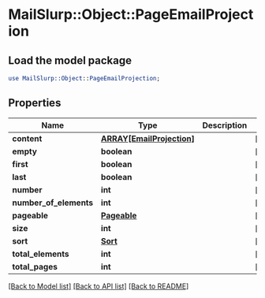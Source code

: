 # MailSlurp::Object::PageEmailProjection

## Load the model package
```perl
use MailSlurp::Object::PageEmailProjection;
```

## Properties
Name | Type | Description | Notes
------------ | ------------- | ------------- | -------------
**content** | [**ARRAY[EmailProjection]**](EmailProjection) |  | [optional] 
**empty** | **boolean** |  | [optional] 
**first** | **boolean** |  | [optional] 
**last** | **boolean** |  | [optional] 
**number** | **int** |  | [optional] 
**number_of_elements** | **int** |  | [optional] 
**pageable** | [**Pageable**](Pageable) |  | [optional] 
**size** | **int** |  | [optional] 
**sort** | [**Sort**](Sort) |  | [optional] 
**total_elements** | **int** |  | [optional] 
**total_pages** | **int** |  | [optional] 

[[Back to Model list]](../README#documentation-for-models) [[Back to API list]](../README#documentation-for-api-endpoints) [[Back to README]](../README)


